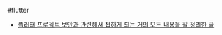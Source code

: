 #flutter 

- [플러터 프로젝트 보안과 관련해서 접하게 되는 거의 모든 내용을 잘 정리한 글](https://medium.com/@Saurabh7973/the-hidden-vulnerability-security-practices-every-flutter-developer-must-know-5dff2e9eadac)
